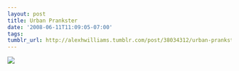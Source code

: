 ```yaml
---
layout: post
title: Urban Prankster
date: '2008-06-11T11:09:05-07:00'
tags: 
tumblr_url: http://alexhwilliams.tumblr.com/post/38034312/urban-prankster
---
```

<img src="http://31.media.tumblr.com/EXq6qISREa3sc1kvF18C9Snd_500.jpg"/>
